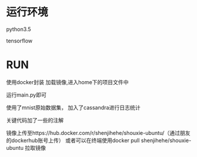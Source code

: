 # 运行环境
python3.5

tensorflow 


# RUN
使用docker封装
加载镜像,进入home下的项目文件中

运行main.py即可

使用了mnist原始数据集，
加入了cassandra进行日志统计


关键代码加了一些的注解

镜像上传至https://hub.docker.com/r/shenjihehe/shouxie-ubuntu/（通过朋友的dockerhub账号上传）
或者可以在终端使用docker pull shenjihehe/shouxie-ubuntu 拉取镜像

